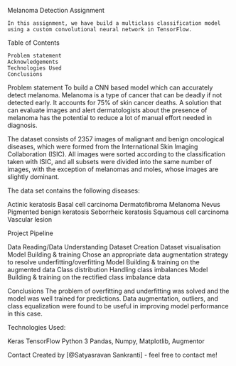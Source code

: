 Melanoma Detection Assignment

	In this assignment, we have build a multiclass classification model using a custom convolutional neural network in TensorFlow.

Table of Contents

	Problem statement
	Acknowledgements
	Technologies Used
	Conclusions

Problem statement
To build a CNN based model which can accurately detect melanoma. Melanoma is a type of cancer that can be deadly if not detected early. It accounts for 75% of skin cancer deaths. A solution that can evaluate images and alert dermatologists about the presence of melanoma has the potential to reduce a lot of manual effort needed in diagnosis.

The dataset consists of 2357 images of malignant and benign oncological diseases, which were formed from the International Skin Imaging Collaboration (ISIC). All images were sorted according to the classification taken with ISIC, and all subsets were divided into the same number of images, with the exception of melanomas and moles, whose images are slightly dominant.

The data set contains the following diseases:

Actinic keratosis
Basal cell carcinoma
Dermatofibroma
Melanoma
Nevus
Pigmented benign keratosis
Seborrheic keratosis
Squamous cell carcinoma
Vascular lesion

Project Pipeline

Data Reading/Data Understanding
Dataset Creation
Dataset visualisation
Model Building & training
Chose an appropriate data augmentation strategy to resolve underfitting/overfitting
Model Building & training on the augmented data
Class distribution
Handling class imbalances
Model Building & training on the rectified class imbalance data

Conclusions
The problem of overfitting and underfitting was solved and the model was well trained for predictions. Data augmentation, outliers, and class equalization were found to be useful in improving model performance in this case.

Technologies Used:

Keras
TensorFlow
Python 3
Pandas, Numpy, Matplotlib,
Augmentor

Contact
Created by [@Satyasravan Sankranti] - feel free to contact me!